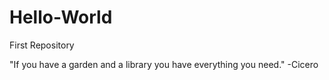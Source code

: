 # Hello-World
First Repository

"If you have a garden and a library you have everything you need." -Cicero

